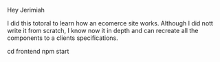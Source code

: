 Hey Jerimiah

I did this totoral to learn how an ecomerce site works. Although I did nott write it from scratch, I know now it in depth and can recreate all the components to a clients specifications.

cd frontend
npm start

